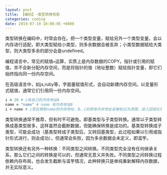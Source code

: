 ```yaml
---
layout: post
title: 【编码】-类型转换剪影
categories: coding
date: 2019-07-19 10:08:05 +0800
---
```


类型转换在编码中，时常会存在。把一个类型变量，赋给另外一个类型变量，会以内存进行适配，即大类型赋给小类型，则多余数据会被丢弃；小类型数据赋给大类型，则大类型多余的部分会是undefined。

编程语言中，常见的赋值`=`运算，实质上是内存数据的COPY。指针或引用的赋值，并不会新分配内存空间，而是将指针的值（地址整数）赋给指针变量，即它们始终指向同一份内存空间。

在高级语言中，如js,ruby等，字面量赋值形式，会自动新建内存空间。以变量形式赋值，通常它们引用同一份内存空间。

```ruby
i = 20 # i有自己的内存地址A
name = "name" # name 有内存地址B
i = name # i现在拥有name的内存地址，B。i的原有内存地址会被标记为清理，进入回收队列
```

类型转换通常不推荐，但有时不可避免。即基类型与子类型转换。通常以子类型转换成基类型居多，这样虽然会截断数据，但能确保转换是成功的。基类型转换成子类型，可能会成功（基类型转成子类型后，又转回基类型，此过程如果以引用或指针形式进行，则会成功），但通常会失败，因为多余数据会未定义，即滥竽。

类型转换还有另外一种转换：不同类型之间转换。不同类型完全没有任何继承关系，那么它们之间的转换是可以的，但通常无意义并失败。不同类型之间转换过程依赖内存布局，也会发生截断与滥竽情况，此种转换只是单纯重新解释内存数据，并无实际意义。



